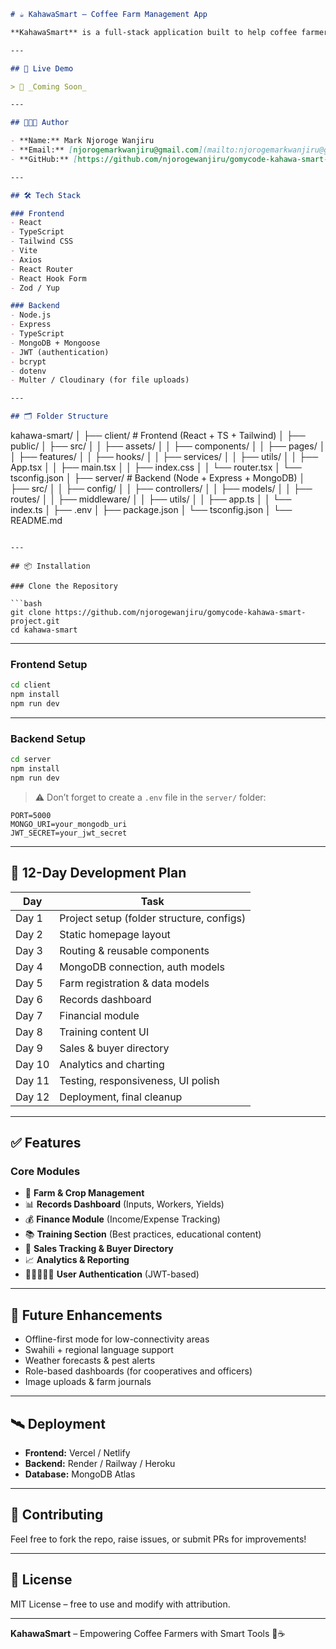 
```markdown
# ☕ KahawaSmart – Coffee Farm Management App

**KahawaSmart** is a full-stack application built to help coffee farmers manage their farming operations from planting, tracking, and harvesting to sales and analytics. The system is tailored for Kenyan farmers but can be adapted globally. It aims to promote efficiency, transparency, and productivity in coffee farming.

---

## 🚀 Live Demo

> 🔗 _Coming Soon_

---

## 👨🏽‍💻 Author

- **Name:** Mark Njoroge Wanjiru  
- **Email:** [njorogemarkwanjiru@gmail.com](mailto:njorogemarkwanjiru@gmail.com)  
- **GitHub:** [https://github.com/njorogewanjiru/gomycode-kahawa-smart-project.git](https://github.com/njorogewanjiru/gomycode-kahawa-smart-project.git)

---

## 🛠️ Tech Stack

### Frontend
- React
- TypeScript
- Tailwind CSS
- Vite
- Axios
- React Router
- React Hook Form
- Zod / Yup

### Backend
- Node.js
- Express
- TypeScript
- MongoDB + Mongoose
- JWT (authentication)
- bcrypt
- dotenv
- Multer / Cloudinary (for file uploads)

---

## 🗂️ Folder Structure

```

kahawa-smart/
│
├── client/               # Frontend (React + TS + Tailwind)
│   ├── public/
│   ├── src/
│   │   ├── assets/
│   │   ├── components/
│   │   ├── pages/
│   │   ├── features/
│   │   ├── hooks/
│   │   ├── services/
│   │   ├── utils/
│   │   ├── App.tsx
│   │   ├── main.tsx
│   │   ├── index.css
│   │   └── router.tsx
│   └── tsconfig.json
│
├── server/               # Backend (Node + Express + MongoDB)
│   ├── src/
│   │   ├── config/
│   │   ├── controllers/
│   │   ├── models/
│   │   ├── routes/
│   │   ├── middleware/
│   │   ├── utils/
│   │   ├── app.ts
│   │   └── index.ts
│   ├── .env
│   ├── package.json
│   └── tsconfig.json
│
└── README.md

````

---

## 📦 Installation

### Clone the Repository

```bash
git clone https://github.com/njorogewanjiru/gomycode-kahawa-smart-project.git
cd kahawa-smart
````

---

### Frontend Setup

```bash
cd client
npm install
npm run dev
```

---

### Backend Setup

```bash
cd server
npm install
npm run dev
```

> ⚠️ Don’t forget to create a `.env` file in the `server/` folder:

```
PORT=5000
MONGO_URI=your_mongodb_uri
JWT_SECRET=your_jwt_secret
```

---

## 📅 12-Day Development Plan

| Day    | Task                                      |
| ------ | ----------------------------------------- |
| Day 1  | Project setup (folder structure, configs) |
| Day 2  | Static homepage layout                    |
| Day 3  | Routing & reusable components             |
| Day 4  | MongoDB connection, auth models           |
| Day 5  | Farm registration & data models           |
| Day 6  | Records dashboard                         |
| Day 7  | Financial module                          |
| Day 8  | Training content UI                       |
| Day 9  | Sales & buyer directory                   |
| Day 10 | Analytics and charting                    |
| Day 11 | Testing, responsiveness, UI polish        |
| Day 12 | Deployment, final cleanup                 |

---

## ✅ Features

### Core Modules

* 🌱 **Farm & Crop Management**
* 📊 **Records Dashboard** (Inputs, Workers, Yields)
* 💰 **Finance Module** (Income/Expense Tracking)
* 📚 **Training Section** (Best practices, educational content)
* 🧾 **Sales Tracking & Buyer Directory**
* 📈 **Analytics & Reporting**
* 🧑🏽‍🤝‍🧑🏽 **User Authentication** (JWT-based)

---

## 🧩 Future Enhancements

* Offline-first mode for low-connectivity areas
* Swahili + regional language support
* Weather forecasts & pest alerts
* Role-based dashboards (for cooperatives and officers)
* Image uploads & farm journals

---

## 🛰️ Deployment

* **Frontend:** Vercel / Netlify
* **Backend:** Render / Railway / Heroku
* **Database:** MongoDB Atlas

---

## 🤝 Contributing

Feel free to fork the repo, raise issues, or submit PRs for improvements!

---

## 📄 License

MIT License – free to use and modify with attribution.

---

**KahawaSmart** – Empowering Coffee Farmers with Smart Tools 🌱☕
